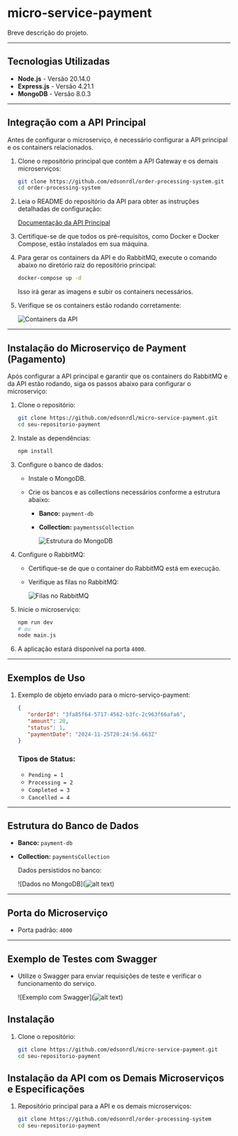 # micro-service-payment

Breve descrição do projeto.

---

## Tecnologias Utilizadas

- **Node.js** - Versão 20.14.0
- **Express.js** - Versão 4.21.1
- **MongoDB** - Versão 8.0.3

---
## Integração com a API Principal

Antes de configurar o microserviço, é necessário configurar a API principal e os containers relacionados.

1. Clone o repositório principal que contém a API Gateway e os demais microserviços:

   ```bash
   git clone https://github.com/edsonrdl/order-processing-system.git
   cd order-processing-system
   ```

2. Leia o README do repositório da API para obter as instruções detalhadas de configuração:

   [Documentação da API Principal](https://github.com/edsonrdl/order-processing-system)

3. Certifique-se de que todos os pré-requisitos, como Docker e Docker Compose, estão instalados em sua máquina.

4. Para gerar os containers da API e do RabbitMQ, execute o comando abaixo no diretório raiz do repositório principal:

   ```bash
   docker-compose up -d
   ```

   Isso irá gerar as imagens e subir os containers necessários.

5. Verifique se os containers estão rodando corretamente:

   ![Containers da API](https://github.com/user-attachments/assets/7d4ea054-d068-4564-9df9-2d01b92d9f2b)

---

## Instalação do Microserviço de Payment (Pagamento)

Após configurar a API principal e garantir que os containers do RabbitMQ e da API estão rodando, siga os passos abaixo para configurar o microserviço:

1. Clone o repositório:

   ```bash
   git clone https://github.com/edsonrdl/micro-service-payment.git
   cd seu-repositorio-payment
   ```

2. Instale as dependências:

   ```bash
   npm install
   ```

3. Configure o banco de dados:

   - Instale o MongoDB.
   - Crie os bancos e as collections necessários conforme a estrutura abaixo:

     - **Banco:** `payment-db`
     - **Collection:** `paymentssCollection`

       ![Estrutura do MongoDB](https://github.com/user-attachments/assets/f3286987-a556-45fe-b8b7-1232fce4beb6)

4. Configure o RabbitMQ:

   - Certifique-se de que o container do RabbitMQ está em execução.
   - Verifique as filas no RabbitMQ:

     ![Filas no RabbitMQ](https://github.com/user-attachments/assets/d6736e05-3311-408e-8dd1-f8144a800fa5)

5. Inicie o microserviço:

   ```bash
   npm run dev
   # ou
   node main.js
   ```

6. A aplicação estará disponível na porta `4000`.

---

## Exemplos de Uso

1. Exemplo de objeto enviado para o micro-serviço-payment:

   ```json
   {
      "orderId": "3fa85f64-5717-4562-b3fc-2c963f66afa6",
      "amount": 20,
      "status": 1,
      "paymentDate": "2024-11-25T20:24:56.663Z"
   }
   ```

   ### Tipos de Status:

   - `Pending = 1`
   - `Processing = 2`
   - `Completed = 3`
   - `Cancelled = 4`

---

## Estrutura do Banco de Dados

- **Banco:** `payment-db`
- **Collection:** `paymentsCollection`

  Dados persistidos no banco:

  ![Dados no MongoDB](![alt text](image-2.png))

---

## Porta do Microserviço

- Porta padrão: `4000`

---

## Exemplo de Testes com Swagger

- Utilize o Swagger para enviar requisições de teste e verificar o funcionamento do serviço.

  ![Exemplo com Swagger](![alt text](image-1.png))



## Instalação

1. Clone o repositório:

   ```bash
   git clone https://github.com/edsonrdl/micro-service-payment.git
   cd seu-repositorio-payment

## Instalação da API com os Demais Microserviços e Especificações

1. Repositório principal para a API e os demais microserviços:

   ```bash
   git clone https://github.com/edsonrdl/order-processing-system
   cd seu-repositorio-payment
